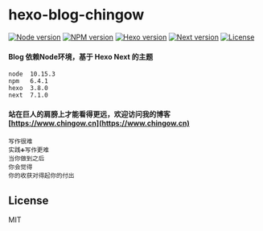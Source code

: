 # hexo-blog-chingow

  [![Node version](https://img.shields.io/badge/node-10.15.3-blue.svg)]()  [![NPM version](https://img.shields.io/badge/npm%20package-6.4.1-brightgreen.svg)]()  [![Hexo version](https://img.shields.io/badge/hexo-3.8.0-blue.svg)](http://hexo.io)  [![Next version](https://img.shields.io/badge/Next-7.1.0-brightgreen.svg)]()  [![License](https://img.shields.io/npm/l/1.svg)]() 

#### Blog 依赖Node环境，基于 Hexo Next 的主题
``` 
node  10.15.3 
npm   6.4.1 
hexo  3.8.0
next  7.1.0 
```
#### 站在巨人的肩膀上才能看得更远，欢迎访问我的博客 [https://www.chingow.cn](https://www.chingow.cn)
```
写作很难
实践➕️写作更难
当你做到之后
你会觉得
你的收获对得起你的付出
```

## License
MIT	
